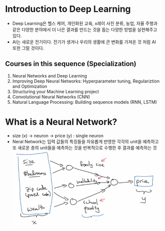 # Introduction to Deep Learning
  - Deep Learning은 헬스 케어, 개인화된 교육, x레이 사진 분류, 농업, 자율 주행과 같은 다양한 분야에서 더 나은 결과를 만드는 것을 돕는 다양한 방법을 실현해주고 있다.
  - AI는 새로운 전기이다. 전기가 생겨나 우리의 생활에 큰 변화를 가져온 것 처럼 AI 또한 그럴 것이다.

## Courses in this sequence (Specialization)
  1. Neural Networks and Deep Learning
  2. Improving Deep Neural Networks: Hyperparameter tuning, Regulariztion and Optimization
  3. Structuring your Machine Learning project
  4. Convolutional Neural Networks (CNN)
  5. Natural Language Processing: Building sequence models (RNN, LSTM)
  
# What is a Neural Network?
  - size (x) -> neuron -> price (y) : single neuron
  - Neral Network는 입력 값들의 특징들을 자유롭게 반영한 각각의 unit을 예측하고 또 새로운 층의 unit들을 예측하는 것을 반복적으로 수행한 후 결과를 예측하는 것
    ![Neural Network](./image/1weeks_001.png)

